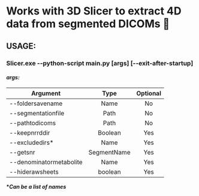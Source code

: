 # Works with 3D Slicer to extract 4D data from segmented DICOMs :cake:

## USAGE:

### Slicer.exe --python-script main.py [args] [--exit-after-startup]

#### **_args:_**
<!-- 
- --foldersavename ['name']
- --segmentationfile ['path']
- --pathtodicoms ['path']
- --keepnrrddir ['boolean'] *(optional)*
- --excludedirs ['name'] *(optional)*
   
   *This can be a list of names*
- --getsnr ['segmentName'] *(optional)*
- --denominatormetabolite ['name', 'dcmFolder'] *(optional)*
- --hiderawsheets ['boolean'] *(optional)* -->

| Argument					| Type				| Optional	|
| ------------------------- |:-----------------:|:---------:|
| --foldersavename			| Name				| No		|
| --segmentationfile		| Path				| No		|
| --pathtodicoms			| Path				| No		|
| --keepnrrddir				| Boolean			| Yes		|
| --excludedirs\*				| Name				| Yes		|
| --getsnr					| SegmentName		| Yes		|
| --denominatormetabolite	| Name				| Yes		|
| --hiderawsheets			| boolean			| Yes		|

**\*_Can be a list of names_**